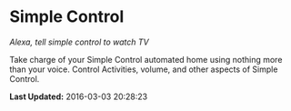 # Simple Control
*Alexa, tell simple control to watch TV*

Take charge of your Simple Control automated home using nothing more than your voice. Control Activities, volume, and other aspects of Simple Control.

**Last Updated:** 2016-03-03 20:28:23